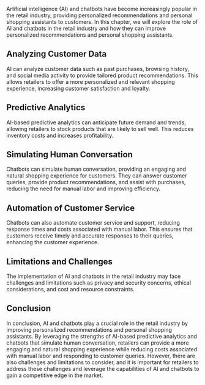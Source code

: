 
Artificial intelligence (AI) and chatbots have become increasingly popular in the retail industry, providing personalized recommendations and personal shopping assistants to customers. In this chapter, we will explore the role of AI and chatbots in the retail industry and how they can improve personalized recommendations and personal shopping assistants.

Analyzing Customer Data
-----------------------

AI can analyze customer data such as past purchases, browsing history, and social media activity to provide tailored product recommendations. This allows retailers to offer a more personalized and relevant shopping experience, increasing customer satisfaction and loyalty.

Predictive Analytics
--------------------

AI-based predictive analytics can anticipate future demand and trends, allowing retailers to stock products that are likely to sell well. This reduces inventory costs and increases profitability.

Simulating Human Conversation
-----------------------------

Chatbots can simulate human conversation, providing an engaging and natural shopping experience for customers. They can answer customer queries, provide product recommendations, and assist with purchases, reducing the need for manual labor and improving efficiency.

Automation of Customer Service
------------------------------

Chatbots can also automate customer service and support, reducing response times and costs associated with manual labor. This ensures that customers receive timely and accurate responses to their queries, enhancing the customer experience.

Limitations and Challenges
--------------------------

The implementation of AI and chatbots in the retail industry may face challenges and limitations such as privacy and security concerns, ethical considerations, and cost and resource constraints.

Conclusion
----------

In conclusion, AI and chatbots play a crucial role in the retail industry by improving personalized recommendations and personal shopping assistants. By leveraging the strengths of AI-based predictive analytics and chatbots that simulate human conversation, retailers can provide a more engaging and natural shopping experience while reducing costs associated with manual labor and responding to customer queries. However, there are also challenges and limitations to consider, and it is important for retailers to address these challenges and leverage the capabilities of AI and chatbots to gain a competitive edge in the market.
